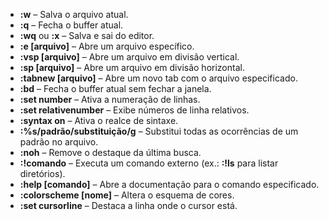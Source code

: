 - **:w** – Salva o arquivo atual.
- **:q** – Fecha o buffer atual.
- **:wq** ou **:x** – Salva e sai do editor.
- **:e [arquivo]** – Abre um arquivo específico.
- **:vsp [arquivo]** – Abre um arquivo em divisão vertical.
- **:sp [arquivo]** – Abre um arquivo em divisão horizontal.
- **:tabnew [arquivo]** – Abre um novo tab com o arquivo especificado.
- **:bd** – Fecha o buffer atual sem fechar a janela.
- **:set number** – Ativa a numeração de linhas.
- **:set relativenumber** – Exibe números de linha relativos.
- **:syntax on** – Ativa o realce de sintaxe.
- **:%s/padrão/substituição/g** – Substitui todas as ocorrências de um padrão no arquivo.
- **:noh** – Remove o destaque da última busca.
- **:!comando** – Executa um comando externo (ex.: **:!ls** para listar diretórios).
- **:help [comando]** – Abre a documentação para o comando especificado.
- **:colorscheme [nome]** – Altera o esquema de cores.
- **:set cursorline** – Destaca a linha onde o cursor está.